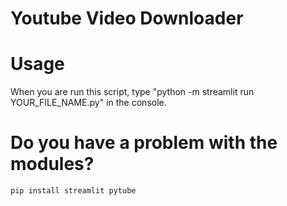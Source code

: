 # Youtube Video Downloader #

# Usage

When you are run this script, type "python -m streamlit run YOUR_FILE_NAME.py" in the console.

# Do you have a problem with the modules?

```pip install streamlit pytube```
